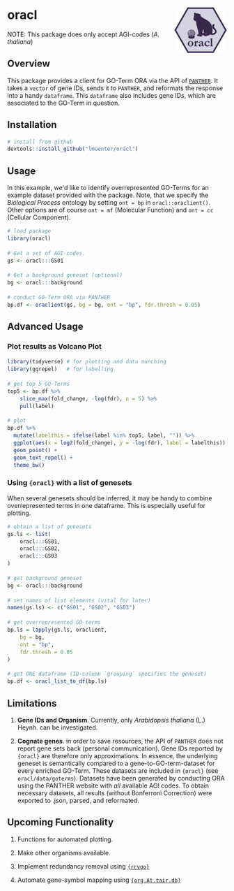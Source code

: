 # oracl <img src="etc/www/oracl_logo.png" align="right" width="120" />

NOTE: This package does only accept AGI-codes (*A. thaliana*)

## Overview

This package provides a client for GO-Term ORA via the API of [`PANTHER`](http://pantherdb.org/). It takes a `vector` of gene IDs, sends it to `PANTHER`, and reformats the response into a handy `dataframe`. This `dataframe` also includes gene IDs, which are associated to the GO-Term in question.

## Installation


``` R
# install from github
devtools::install_github("lmuenter/oracl")
```

## Usage
In this example, we'd like to identify overrepresented GO-Terms for an example dataset provided with the package. Note, that we specify the *Biological Process* ontology by setting `ont = bp` in `oracl::oraclient()`. Other options are of course `ont = mf` (Molecular Function) and `ont = cc` (Cellular Component).

``` R
# load package
library(oracl)

# Get a set of AGI-codes.
gs <- oracl:::GS01

# Get a background geneset (optional)
bg <- oracl:::background

# conduct GO-Term ORA via PANTHER
bp.df <- oraclient(gs, bg = bg, ont = "bp", fdr.thresh = 0.05)
```

## Advanced Usage

### Plot results as Volcano Plot
``` R
library(tidyverse) # for plotting and data munching
library(ggrepel)   # for labelling

# get top 5 GO-Terms
top5 <- bp.df %>% 
    slice_max(fold_change, -log(fdr), n = 5) %>% 
    pull(label)

# plot
bp.df %>%
  mutate(labelthis = ifelse(label %in% top5, label, "")) %>%
  ggplot(aes(x = log2(fold_change), y = -log(fdr), label = labelthis)) +
  geom_point() +
  geom_text_repel() +
  theme_bw()
```

### Using `{oracl}` with a list of genesets
When several genesets should be inferred, it may be handy to combine overrepresented terms in one dataframe. This is especially useful for plotting.

``` R
# obtain a list of genesets
gs.ls <- list(
    oracl:::GS01,
    oracl:::GS02,
    oracl:::GS03
)

# get background geneset
bg <- oracl:::background

# set names of list elements (vital for later)
names(gs.ls) <- c("GS01", "GS02", "GS03")

# get overrepresented GO-terms
bp.ls = lapply(gs.ls, oraclient, 
    bg = bg,
    ont = "bp",
    fdr.thresh = 0.05
)

# get ONE dataframe (ID-column `grouping` specifies the geneset)
bp.df <- oracl_list_to_df(bp.ls)
``` 


## Limitations

1. **Gene IDs and Organism**. Currently, only *Arabidopsis thaliana* (L.) Heynh. can be investigated.

2. **Cognate genes**. in order to save resources, the API of `PANTHER` does not report gene sets back (personal communication). Gene IDs reported by `{oracl}` are therefore only approximations. In essence, the underlying geneset is semantically compared to a gene-to-GO-term-dataset for every enriched GO-Term. These datasets are included in `{oracl}` (see `oracl/data/goterms`). Datasets have been generated by conducting ORA using the PANTHER website with *all* available AGI codes. To obtain necessary datasets, all results (without Bonferroni Correction) were exported to .json, parsed, and reformated.

## Upcoming Functionality

1. Functions for automated plotting.

2. Make other organisms available.

3. Implement redundancy removal using [`{rrvgo}`](https://bioconductor.org/packages/release/bioc/html/rrvgo.html)

4. Automate gene-symbol mapping using [`{org.At.tair.db}`](https://bioconductor.org/packages/release/data/annotation/html/org.At.tair.db.html)